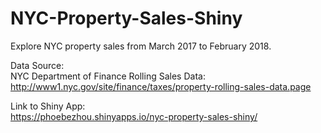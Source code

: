 # NYC-Property-Sales-Shiny

Explore NYC property sales from March 2017 to February 2018.


Data Source:  
NYC Department of Finance Rolling Sales Data:  
http://www1.nyc.gov/site/finance/taxes/property-rolling-sales-data.page


Link to Shiny App:  
https://phoebezhou.shinyapps.io/nyc-property-sales-shiny/
